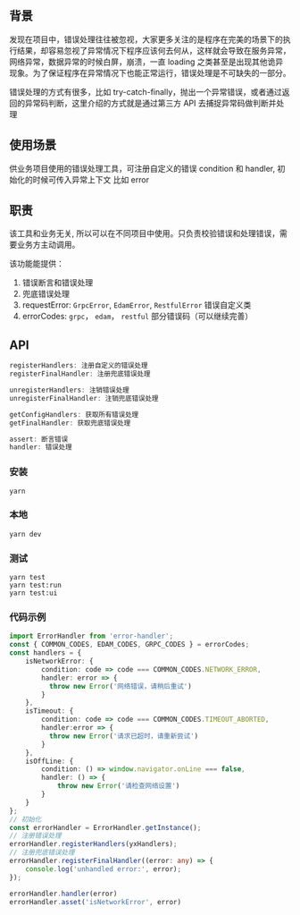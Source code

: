 ## 背景

发现在项目中，错误处理往往被忽视，大家更多关注的是程序在完美的场景下的执行结果，却容易忽视了异常情况下程序应该何去何从，这样就会导致在服务异常，网络异常，数据异常的时候白屏，崩溃，一直 loading 之类甚至是出现其他诡异现象。为了保证程序在异常情况下也能正常运行，错误处理是不可缺失的一部分。


错误处理的方式有很多，比如 try-catch-finally，抛出一个异常错误，或者通过返回的异常码判断，这里介绍的方式就是通过第三方 API 去捕捉异常码做判断并处理

## 使用场景

供业务项目使用的错误处理工具，可注册自定义的错误 condition 和 handler, 初始化的时候可传入异常上下文 比如 error


## 职责

该工具和业务无关, 所以可以在不同项目中使用。只负责校验错误和处理错误，需要业务方主动调用。

该功能能提供：

1. 错误断言和错误处理
2. 兜底错误处理
2. requestError: `GrpcError`, `EdamError`, `RestfulError` 错误自定义类
3. errorCodes: `grpc`， `edam`， `restful` 部分错误码（可以继续完善）


## API 
```ts
registerHandlers: 注册自定义的错误处理  
registerFinalHandler: 注册兜底错误处理  

unregisterHandlers: 注销错误处理  
unregisterFinalHandler: 注销兜底错误处理  

getConfigHandlers: 获取所有错误处理  
getFinalHandler: 获取兜底错误处理  

assert: 断言错误  
handler: 错误处理  
```

### 安装

```
yarn 
```
### 本地
```
yarn dev
```
### 测试
```
yarn test  
yarn test:run  
yarn test:ui
```

### 代码示例

```ts
import ErrorHandler from 'error-handler';
const { COMMON_CODES, EDAM_CODES, GRPC_CODES } = errorCodes;
const handlers = {
    isNetworkError: {
        condition: code => code === COMMON_CODES.NETWORK_ERROR,
        handler: error => {
          throw new Error('网络错误，请稍后重试')
        }
    },
    isTimeout: {
        condition: code => code === COMMON_CODES.TIMEOUT_ABORTED,
        handler:error => {
          throw new Error('请求已超时，请重新尝试')
        }
    },
    isOffLine: {
        condition: () => window.navigator.onLine === false,
        handler: () => {
            throw new Error('请检查网络设置')
        }
    }
};
// 初始化
const errorHandler = ErrorHandler.getInstance();
// 注册错误处理
errorHandler.registerHandlers(yxHandlers);
// 注册兜底错误处理
errorHandler.registerFinalHandler((error: any) => {
    console.log('unhandled error:', error);
});

errorHandler.handler(error)
errorHandler.asset('isNetworkError', error)

```



